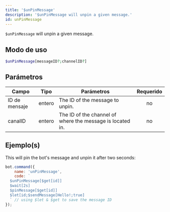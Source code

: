 ```yaml
---
title: '$unPinMessage'
description: '$unPinMessage will unpin a given message.'
id: unPinMessage
---
```


`$unPinMessage` will unpin a given message.

## Modo de uso

```php
$unPinMessage[messageID?;channelID?]
```

## Parámetros

| Campo         | Tipo   | Parámetros                                                | Requerido |
| ------------- | ------ | --------------------------------------------------------- |:---------:|
| ID de mensaje | entero | The ID of the message to unpin.                           |    no     |
| canalID       | entero | The ID of the channel of where the message is located in. |    no     |

## Ejemplo(s)

This will pin the bot's message and unpin it after two seconds:

```javascript
bot.command({
    name: 'unPinMessage',
    code: `
  $unPinMessage[$get[id]]
  $wait[2s]
  $pinMessage[$get[id]]
  $let[id;$sendMessage[Hello!;true]
  ` // using $let & $get to save the message ID
});
```